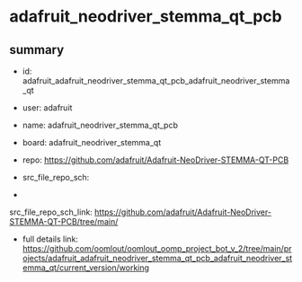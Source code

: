 # adafruit_neodriver_stemma_qt_pcb
 
## summary 
* id: adafruit_adafruit_neodriver_stemma_qt_pcb_adafruit_neodriver_stemma_qt
* user: adafruit
* name: adafruit_neodriver_stemma_qt_pcb
* board: adafruit_neodriver_stemma_qt
* repo: https://github.com/adafruit/Adafruit-NeoDriver-STEMMA-QT-PCB



* src_file_repo_sch: 
*
 src_file_repo_sch_link: https://github.com/adafruit/Adafruit-NeoDriver-STEMMA-QT-PCB/tree/main/
* full details link: https://github.com/oomlout/oomlout_oomp_project_bot_v_2/tree/main/projects/adafruit_adafruit_neodriver_stemma_qt_pcb_adafruit_neodriver_stemma_qt/current_version/working  






